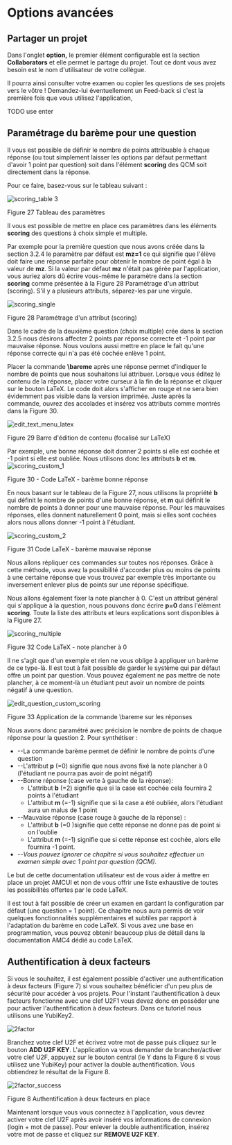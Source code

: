 # Options avancées

## Partager un projet

Dans l&#39;onglet **option,** le premier élément configurable est la section **Collaborators** et elle permet le partage du projet. Tout ce dont vous avez besoin est le nom d&#39;utilisateur de votre collègue.

Il pourra ainsi consulter votre examen ou copier les questions de ses projets vers le vôtre ! Demandez-lui éventuellement un Feed-back si c&#39;est la première fois que vous utilisez l&#39;application,

TODO use enter


## Paramétrage du barème pour une question

Il vous est possible de définir le nombre de points attribuable à chaque réponse (ou tout simplement laisser les options par défaut permettant d&#39;avoir 1 point par question) soit dans l&#39;élément **scoring** des QCM soit directement dans la réponse.

Pour ce faire, basez-vous sur le tableau suivant :

 ![scoring_table](./assets/scoring_table.png)
3

Figure 27 Tableau des paramètres

Il vous est possible de mettre en place ces paramètres dans les éléments **scoring** des questions à choix simple et multiple.

Par exemple pour la première question que nous avons créée dans la section 3.2.4 le paramètre par défaut est **mz=1** ce qui signifie que l&#39;élève doit faire une réponse parfaite pour obtenir le nombre de point égal à la valeur de **mz**. Si la valeur par défaut **mz** n&#39;était pas gérée par l&#39;application, vous auriez alors dû écrire vous-même le paramètre dans la section **scoring** comme présentée à la Figure 28 Paramétrage d&#39;un attribut (scoring). S&#39;il y a plusieurs attributs, séparez-les par une virgule.

 ![scoring_single](./assets/scoring_single.png)

Figure 28 Paramétrage d&#39;un attribut (scoring)

Dans le cadre de la deuxième question (choix multiple) crée dans la section 3.2.5 nous désirons affecter 2 points par réponse correcte et -1 point par mauvaise réponse. Nous voulons aussi mettre en place le fait qu&#39;une réponse correcte qui n&#39;a pas été cochée enlève 1 point.

Placer la commande **\bareme** après une réponse permet d&#39;indiquer le nombre de points que nous souhaitons lui attribuer. Lorsque vous éditez le contenu de la réponse, placer votre curseur à la fin de la réponse et cliquer sur le bouton LaTeX. Le code doit alors s&#39;afficher en rouge et ne sera bien évidemment pas visible dans la version imprimée. Juste après la commande, ouvrez des accolades et insérez vos attributs comme montrés dans la Figure 30.

 ![edit_text_menu_latex](./assets/edit_text_menu_latex.png)

Figure 29 Barre d&#39;édition de contenu (focalisé sur LaTeX)

Par exemple, une bonne réponse doit donner 2 points si elle est cochée et -1 point si elle est oubliée. Nous utilisons donc les attributs **b** et **m**. ![scoring_custom_1](./assets/scoring_custom_1.png)

Figure 30 - Code LaTeX - barème bonne réponse

En nous basant sur le tableau de la Figure 27, nous utilisons la propriété **b** qui définit le nombre de points d&#39;une bonne réponse, et **m** qui définit le nombre de points à donner pour une mauvaise réponse. Pour les mauvaises réponses, elles donnent naturellement 0 point, mais si elles sont cochées alors nous allons donner -1 point à l&#39;étudiant.

 ![scoring_custom_2](./assets/scoring_custom_2.png)

Figure 31 Code LaTeX - barème mauvaise réponse

Nous allons répliquer ces commandes sur toutes nos réponses. Grâce à cette méthode, vous avez la possibilité d&#39;accorder plus ou moins de points à une certaine réponse que vous trouvez par exemple très importante ou inversement enlever plus de points sur une réponse spécifique.

Nous allons également fixer la note plancher à 0. C&#39;est un attribut général qui s&#39;applique à la question, nous pouvons donc écrire **p=0** dans l&#39;élément **scoring**. Toute la liste des attributs et leurs explications sont disponibles à la Figure 27.

 ![scoring_multiple](./assets/scoring_multiple.png)

Figure 32 Code LaTeX - note plancher à 0

Il ne s&#39;agit que d&#39;un exemple et rien ne vous oblige à appliquer un barème de ce type-là. Il est tout à fait possible de garder le système qui par défaut offre un point par question. Vous pouvez également ne pas mettre de note plancher, à ce moment-là un étudiant peut avoir un nombre de points négatif à une question.

 ![edit_question_custom_scoring](./assets/edit_question_custom_scoring.png)

Figure 33 Application de la commande \bareme sur les réponses

Nous avons donc paramétré avec précision le nombre de points de chaque réponse pour la question 2. Pour synthétiser :

- --La commande barème permet de définir le nombre de points d&#39;une question
- --L&#39;attribut **p** (=0) signifie que nous avons fixé la note plancher à 0 (l&#39;étudiant ne pourra pas avoir de point négatif)
- --Bonne réponse (case verte à gauche de la réponse):
  - L&#39;attribut **b** (=2) signifie que si la case est cochée cela fournira 2 points à l&#39;étudiant
  - L&#39;attribut **m** (=-1) signifie que si la case a été oubliée, alors l&#39;étudiant aura un malus de 1 point
- --Mauvaise réponse (case rouge à gauche de la réponse) :
  - L&#39;attribut **b** (=0 )signifie que cette réponse ne donne pas de point si on l&#39;oublie
  - L&#39;attribut **m** (=-1) signifie que si cette réponse est cochée, alors elle fournira -1 point.
- --_Vous pouvez ignorer ce chapitre si vous souhaitez effectuer un examen simple avec 1 point par question (QCM)._

Le but de cette documentation utilisateur est de vous aider à mettre en place un projet AMCUI et non de vous offrir une liste exhaustive de toutes les possibilités offertes par le code LaTeX.

Il est tout à fait possible de créer un examen en gardant la configuration par défaut (une question = 1 point). Ce chapitre nous aura permis de voir quelques fonctionnalités supplémentaires et subtiles par rapport à l&#39;adaptation du barème en code LaTeX. Si vous avez une base en programmation, vous pouvez obtenir beaucoup plus de détail dans la documentation AMC4 dédié au code LaTeX.

## Authentification à deux facteurs

Si vous le souhaitez, il est également possible d&#39;activer une authentification à deux facteurs (Figure 7) si vous souhaitez bénéficier d&#39;un peu plus de sécurité pour accéder à vos projets. Pour l&#39;instant l&#39;authentification à deux facteurs fonctionne avec une clef U2F1 vous devez donc en posséder une pour activer l&#39;authentification à deux facteurs. Dans ce tutoriel nous utilisons une YubiKey2.

 ![2factor](./assets/2factor.png)


Branchez votre clef U2F et écrivez votre mot de passe puis cliquez sur le bouton **ADD U2F KEY**. L&#39;application va vous demander de brancher/activer votre clef U2F, appuyez sur le bouton central (le Y dans la Figure 6 si vous utilisez une YubiKey) pour activer la double authentification. Vous obtiendrez le résultat de la Figure 8.

 ![2factor_success](./assets/2factor_success.png)

Figure 8 Authentification à deux facteurs en place

Maintenant lorsque vous vous connectez à l&#39;application, vous devrez activer votre clef U2F après avoir inséré vos informations de connexion (login + mot de passe). Pour enlever la double authentification, insérez votre mot de passe et cliquez sur **REMOVE U2F KEY**.
